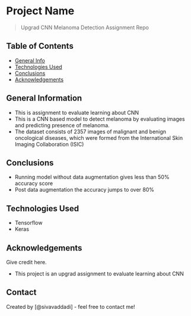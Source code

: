 # Project Name
> Upgrad CNN Melanoma Detection Assignment Repo


## Table of Contents
* [General Info](#general-information)
* [Technologies Used](#technologies-used)
* [Conclusions](#conclusions)
* [Acknowledgements](#acknowledgements)

<!-- You can include any other section that is pertinent to your problem -->

## General Information
- This is assignment to evaluate learning about CNN
- This is a CNN based model to detect melanoma by evaluating images and predicting presence of melanoma.
- The dataset consists of 2357 images of malignant and benign oncological diseases, which were formed from the International Skin Imaging Collaboration (ISIC)

<!-- You don't have to answer all the questions - just the ones relevant to your project. -->

## Conclusions
- Running model without data augmentation gives less than 50% accuracy score
- Post data augmentation the accuracy jumps to over 80%

<!-- You don't have to answer all the questions - just the ones relevant to your project. -->


## Technologies Used
- Tensorflow
- Keras

<!-- As the libraries versions keep on changing, it is recommended to mention the version of library used in this project -->

## Acknowledgements
Give credit here.
- This project is an upgrad assignment to evaluate learning about CNN

## Contact
Created by [@sivavaddadi] - feel free to contact me!


<!-- Optional -->
<!-- ## License -->
<!-- This project is open source and available under the [... License](). -->

<!-- You don't have to include all sections - just the one's relevant to your project -->
